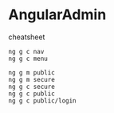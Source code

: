 # AngularAdmin

cheatsheet

```
ng g c nav
ng g c menu

ng g m public
ng g m secure
ng g c secure
ng g c public
ng g c public/login
```
